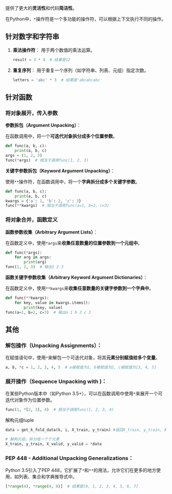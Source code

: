 提供了更大的**灵活性**和代码**简洁性**。

在Python中，`*`操作符是一个多功能的操作符，可以根据上下文执行不同的操作。

## 针对数字和字符串
1. **乘法操作符**：
   用于两个数值的乘法运算。
   ```python
   result = 3 * 4  # 结果是12
   ```

2. **重复序列**：
   用于重复一个序列（如字符串、列表、元组）指定次数。
   ```python
   letters = 'abc' * 3  # 结果是'abcabcabc'
   ```

## 针对函数
### 将对象展开，传入参数
**参数拆包（Argument Unpacking）**：

在函数调用中，将一个**可迭代对象拆分成多个位置参数**。

   ```python
   def func(a, b, c):
       print(a, b, c)
   args = (1, 2, 3)
   func(*args)  # 相当于调用func(1, 2, 3)
   ```

**关键字参数拆包（Keyword Argument Unpacking）**：

使用`**`操作符，在函数调用中，将一个**字典拆分成多个关键字参数**。

   ```python
   def func(a, b, c):
       print(a, b, c)
   kwargs = {'a': 1, 'b': 2, 'c': 3}
   func(**kwargs)  # 相当于调用func(a=1, b=2, c=3)
   ```

### 将对象合并，函数定义
**函数参数收集（Arbitrary Argument Lists）**：

在函数定义中，使用`*args`来**收集任意数量的位置参数到一个元组中**。
   ```python
   def func(*args):
       for arg in args:
           print(arg)
   func(1, 2, 3)  # 输出1 2 3
   ```

**函数关键字参数收集（Arbitrary Keyword Argument Dictionaries）**：
 
在函数定义中，使用`**kwargs`来**收集任意数量的关键字参数到一个字典中**。
   ```python
   def func(**kwargs):
       for key, value in kwargs.items():
           print(key, value)
   func(a=1, b=2, c=3)  # 输出a 1 b 2 c 3
   ```

## 其他
### **解包操作（Unpacking Assignments）**：
在赋值语句中，使用`*`来解包一个可迭代对象，将其**元素分别赋值给多个变量**。
   ```python
   a, b, *c = 1, 2, 3, 4, 5  # a被赋值为1, b被赋值为2, c被赋值为[3, 4, 5]
   ```

### **展开操作（Sequence Unpacking with )**：
在某些Python版本中（如Python 3.5+），可以在函数调用中使用`*`来展开一个可迭代对象作为位置参数。

   ```python
   func(1, *[2, 3], 4)  # 相当于调用func(1, 2, 3, 4)
   ```


解构元组tuple
```python
data = get_k_fold_data(k, i, X_train, y_train) #返回X_train, y_train, X_valid, y_valid

# 解构元组，拆分成一个个元素
X_train, y_train, X_valid, y_valid = *data
```


### **PEP 448 - Additional Unpacking Generalizations**：
Python 3.5引入了PEP 448，它扩展了`*`和`**`的用法，允许它们在更多的地方使用，如列表、集合和字典推导式中。
   ```python
   [*range(4), *range(4, 8)]  # 结果是[0, 1, 2, 3, 4, 5, 6, 7]
   ```

